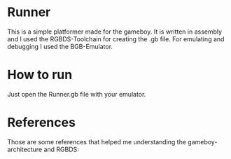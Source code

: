 # Runner

This is a simple platformer made for the gameboy. It is written in assembly and I used the RGBDS-Toolchain for creating the .gb file. For emulating and debugging I used the BGB-Emulator.

# How to run

Just open the Runner.gb file with your emulator.

# References

Those are some references that helped me understanding the gameboy-architecture and RGBDS:
